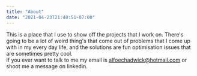 ```yaml
---
title: "About"
date: "2021-04-23T21:48:51-07:00"
---
```


This is a place that I use to show off the projects that I work on. There's going to be a lot of weird thing's that come out of problems that I come up with in my every day life, and the solutions are fun optimisation issues that are sometimes pretty cool.  
If you ever want to talk to me my email is alfoechadwick@hotmail.com or shoot me a message on linkedin.
